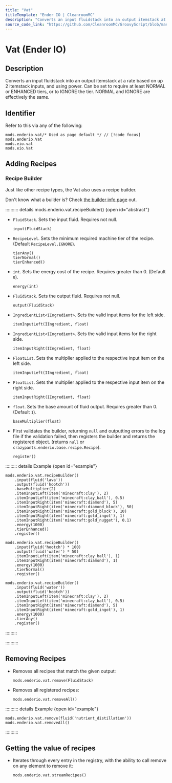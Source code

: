 ```yaml
---
title: "Vat"
titleTemplate: "Ender IO | CleanroomMC"
description: "Converts an input fluidstack into an output itemstack at a rate based on up 2 itemstack inputs, and using power. Can be set to require at least NORMAL or ENHANCED tiers, or to IGNORE the tier. NORMAL and IGNORE are effectively the same."
source_code_link: "https://github.com/CleanroomMC/GroovyScript/blob/master/src/main/java/com/cleanroommc/groovyscript/compat/mods/enderio/Vat.java"
---
```


# Vat (Ender IO)

## Description

Converts an input fluidstack into an output itemstack at a rate based on up 2 itemstack inputs, and using power. Can be set to require at least NORMAL or ENHANCED tiers, or to IGNORE the tier. NORMAL and IGNORE are effectively the same.

## Identifier

Refer to this via any of the following:

```groovy:no-line-numbers {1}
mods.enderio.vat/* Used as page default */ // [!code focus]
mods.enderio.Vat
mods.eio.vat
mods.eio.Vat
```


## Adding Recipes

### Recipe Builder

Just like other recipe types, the Vat also uses a recipe builder.

Don't know what a builder is? Check [the builder info page](../../groovy/builder.md) out.

:::::::::: details mods.enderio.vat.recipeBuilder() {open id="abstract"}
- `FluidStack`. Sets the input fluid. Requires not null.

    ```groovy:no-line-numbers
    input(FluidStack)
    ```

- `RecipeLevel`. Sets the minimum required machine tier of the recipe. (Default `RecipeLevel.IGNORE`).

    ```groovy:no-line-numbers
    tierAny()
    tierNormal()
    tierEnhanced()
    ```

- `int`. Sets the energy cost of the recipe. Requires greater than 0. (Default `0`).

    ```groovy:no-line-numbers
    energy(int)
    ```

- `FluidStack`. Sets the output fluid. Requires not null.

    ```groovy:no-line-numbers
    output(FluidStack)
    ```

- `IngredientList<IIngredient>`. Sets the valid input items for the left side.

    ```groovy:no-line-numbers
    itemInputLeft(IIngredient, float)
    ```

- `IngredientList<IIngredient>`. Sets the valid input items for the right side.

    ```groovy:no-line-numbers
    itemInputRight(IIngredient, float)
    ```

- `FloatList`. Sets the multiplier applied to the respective input item on the left side.

    ```groovy:no-line-numbers
    itemInputLeft(IIngredient, float)
    ```

- `FloatList`. Sets the multiplier applied to the respective input item on the right side.

    ```groovy:no-line-numbers
    itemInputRight(IIngredient, float)
    ```

- `float`. Sets the base amount of fluid output. Requires greater than 0. (Default `1`).

    ```groovy:no-line-numbers
    baseMultiplier(float)
    ```

- First validates the builder, returning `null` and outputting errors to the log file if the validation failed, then registers the builder and returns the registered object. (returns `null` or `crazypants.enderio.base.recipe.Recipe`).

    ```groovy:no-line-numbers
    register()
    ```

::::::::: details Example {open id="example"}
```groovy:no-line-numbers
mods.enderio.vat.recipeBuilder()
    .input(fluid('lava'))
    .output(fluid('hootch'))
    .baseMultiplier(2)
    .itemInputLeft(item('minecraft:clay'), 2)
    .itemInputLeft(item('minecraft:clay_ball'), 0.5)
    .itemInputRight(item('minecraft:diamond'), 5)
    .itemInputRight(item('minecraft:diamond_block'), 50)
    .itemInputRight(item('minecraft:gold_block'), 10)
    .itemInputRight(item('minecraft:gold_ingot'), 1)
    .itemInputRight(item('minecraft:gold_nugget'), 0.1)
    .energy(1000)
    .tierEnhanced()
    .register()

mods.enderio.vat.recipeBuilder()
    .input(fluid('hootch') * 100)
    .output(fluid('water') * 50)
    .itemInputLeft(item('minecraft:clay_ball'), 1)
    .itemInputRight(item('minecraft:diamond'), 1)
    .energy(1000)
    .tierNormal()
    .register()

mods.enderio.vat.recipeBuilder()
    .input(fluid('water'))
    .output(fluid('hootch'))
    .itemInputLeft(item('minecraft:clay'), 2)
    .itemInputLeft(item('minecraft:clay_ball'), 0.5)
    .itemInputRight(item('minecraft:diamond'), 5)
    .itemInputRight(item('minecraft:gold_ingot'), 1)
    .energy(1000)
    .tierAny()
    .register()
```

:::::::::

::::::::::

## Removing Recipes

- Removes all recipes that match the given output:

    ```groovy:no-line-numbers
    mods.enderio.vat.remove(FluidStack)
    ```

- Removes all registered recipes:

    ```groovy:no-line-numbers
    mods.enderio.vat.removeAll()
    ```

:::::::::: details Example {open id="example"}
```groovy:no-line-numbers
mods.enderio.vat.remove(fluid('nutrient_distillation'))
mods.enderio.vat.removeAll()
```

::::::::::

## Getting the value of recipes

- Iterates through every entry in the registry, with the ability to call remove on any element to remove it:

    ```groovy:no-line-numbers
    mods.enderio.vat.streamRecipes()
    ```
